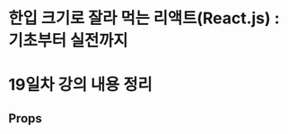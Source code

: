 # 한입 크기로 잘라 먹는 리액트(React.js) : 기초부터 실전까지

# 19일차 강의 내용 정리

## Props

<br>
<br>
<br>
<br>
<br>
<br>
<br>
<br>
<br>
<br>
<br>
<br>
<br>
<br>
<br>
<br>
<br>
<br>



```jsx
```
```jsx
```
```jsx
```
```jsx
```
```jsx
```